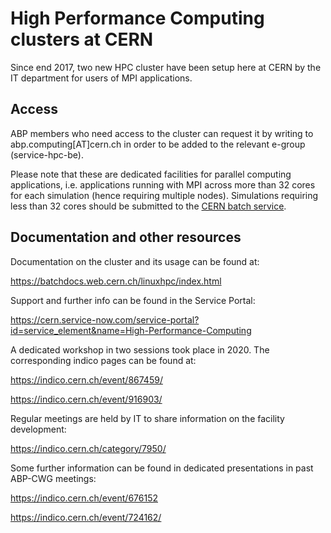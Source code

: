 # High Performance Computing clusters at CERN

Since end 2017, two new HPC cluster have been setup here at CERN by the IT department for users of MPI applications.

## Access

ABP members who need access to the cluster can request it by writing to abp.computing[AT]cern.ch in order to be added to the relevant e-group (service-hpc-be).

Please note that these are dedicated facilities for parallel computing applications, i.e. applications running with MPI across more than 32 cores for each simulation (hence requiring multiple nodes). Simulations requiring less than 32 cores should be submitted to the [CERN batch service](cernbatch.md).

## Documentation and other resources

Documentation on the cluster and its usage can be found at:

https://batchdocs.web.cern.ch/linuxhpc/index.html

Support and further info can be found in the Service Portal:

https://cern.service-now.com/service-portal?id=service_element&name=High-Performance-Computing

A dedicated workshop in two sessions took place in 2020. The corresponding indico pages can be found at:

https://indico.cern.ch/event/867459/

https://indico.cern.ch/event/916903/

Regular meetings are held by IT to share information on the facility development:

https://indico.cern.ch/category/7950/

Some further information can be found in dedicated presentations in past ABP-CWG meetings:

https://indico.cern.ch/event/676152

https://indico.cern.ch/event/724162/
